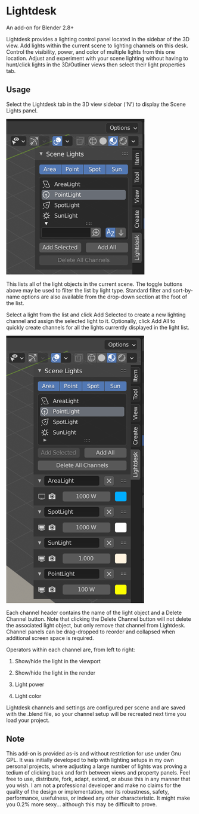# Lightdesk

An add-on for Blender 2.8+

Lightdesk provides a lighting control panel located in the sidebar of the 3D view.
Add lights within the current scene to lighting channels on this desk. Control the visibility, power, and color of multiple lights from this one location. Adjust and experiment with your scene lighting without having to hunt/click lights in the 3D/Outliner views then select their light properties tab.

## Usage

Select the Lightdesk tab in the 3D view sidebar ('N') to display the Scene Lights panel.

![Light selection](lights.png)

This lists all of the light objects in the current scene. The toggle buttons above may be used to filter the list by light type. Standard filter and sort-by-name options are also available from the drop-down section at the foot of the list.

Select a light from the list and click Add Selected to create a new lighting channel and assign the selected light to it.
Optionally, click Add All to quickly create channels for all the lights currently displayed in the light list.

![Light selection](channels.png)

Each channel header contains the name of the light object and a Delete Channel button. Note that clicking the Delete Channel button will not delete the associated light object, but only remove that channel from Lightdesk. Channel panels can be drag-dropped to reorder and collapsed when additional screen space is required.

Operators within each channel are, from left to right:

1. Show/hide the light in the viewport

2. Show/hide the light in the render

3. Light power

4. Light color


Lightdesk channels and settings are configured per scene and are saved with the .blend file, so your channel setup will be recreated next time you load your project.


## Note

This add-on is provided as-is and without restriction for use under Gnu GPL. It was initially developed to help with lighting setups in my own personal projects, where adjusting a large number of lights was proving a tedium of clicking back and forth between views and property panels. Feel free to use, distribute, fork, adapt, extend, or abuse this in any manner that you wish. I am not a professional developer and make no claims for the quality of the design or implementation, nor its robustness, safety, performance, usefulness, or indeed any other characteristic. It might make you 0.2% more sexy... although this may be difficult to prove.
